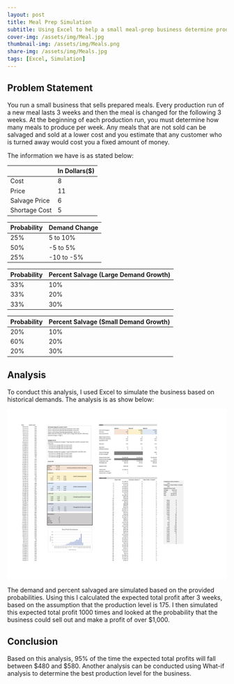 ```yaml
---
layout: post
title: Meal Prep Simulation
subtitle: Using Excel to help a small meal-prep business determine production quantity.
cover-img: /assets/img/Meal.jpg
thumbnail-img: /assets/img/Meals.png
share-img: /assets/img/Meals.jpg
tags: [Excel, Simulation]
---
```


## Problem Statement

You run a small business that sells prepared meals. Every production run of a new meal lasts 3 weeks and then the meal is changed for the following 3 weeks. At the beginning of each production run, you must determine how many meals to produce per week. Any meals that are not sold can be salvaged and sold at a lower cost and you estimate that any customer who is turned away would cost you a fixed amount of money.

The information we have is as stated below:

|    |  In Dollars($)  | 
| :--- |:--- |
| Cost | 8 | 
| Price | 11 |
| Salvage Price | 6 | 
| Shortage Cost | 5 | 

|   Probability |  Demand Change | 
| :--- |:--- |
| 25% | 5 to 10% | 
| 50% | -5 to 5% |
| 25% | -10 to -5% | 

|   Probability |  Percent Salvage (Large Demand Growth) | 
| :----- |:--- |
| 33% | 10% | 
| 33% | 20% |
| 33% | 30% | 

|   Probability |  Percent Salvage (Small Demand Growth) | 
| :----- |:--- |
| 20% | 10% | 
| 60% | 20% |
| 20% | 30% | 

## Analysis

To conduct this analysis, I used Excel to simulate the business based on historical demands. The analysis is as show below:

![Simulation](/assets/img/Simulation.jpg)

The demand and percent salvaged are simulated based on the provided probabilities. Using this I calculated the expected total profit after 3 weeks, based on the assumption that the production level is 175. I then simulated this expected total profit 1000 times and looked at the probability that the business could sell out and make a profit of over $1,000.

## Conclusion

Based on this analysis, 95% of the time the expected total profits will fall between $480 and $580. Another analysis can be conducted using What-if analysis to determine the best production level for the business. 
